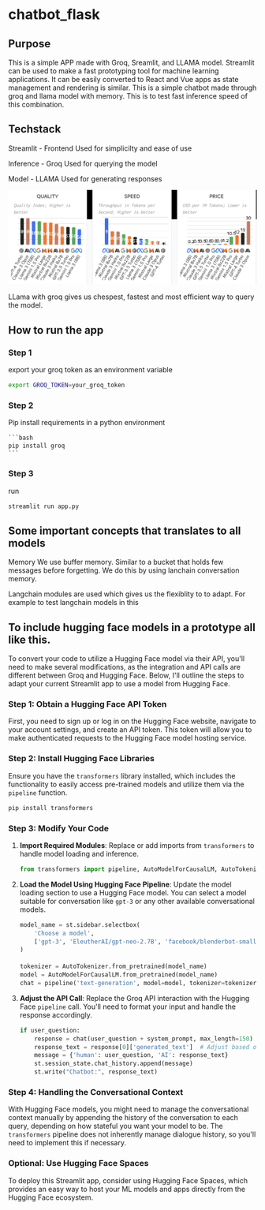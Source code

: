# chatbot_flask

## Purpose 

This is a simple APP made with Groq, Sreamlit, and LLAMA model. Streamlit can be used to make a fast prototyping tool for machine learning applications. It can be easily converted to React and Vue apps as state management and rendering is similar. 
This is a simple chatbot made through groq and llama model with memory. This is to test fast inference speed of this combination.

## Techstack

Streamlit - Frontend
Used for simplicilty and ease of use

Inference - Groq
Used for querying the model

Model - LLAMA
Used for generating responses

![alt text](<Screenshot 2024-05-07 at 4.03.48 PM.png>)

LLama with groq gives us chespest, fastest and most efficient way to query the model.

## How to run the app

### Step 1 

export your groq token as an environment variable

```bash
export GROQ_TOKEN=your_groq_token
```

### Step 2

Pip install requirements in a python environment
    
    ```bash
    pip install groq
    ```

### Step 3 

run 
    
```bash
streamlit run app.py
```

## Some important concepts that translates to all models

Memory 
We use buffer memory. Similar to a bucket that holds few messages before forgetting.
We do this by using lanchain conversation memory.

Langchain modules are used which gives us the flexiblity to to adapt. For example to test langchain models in this


## To include hugging face models in a prototype all like this. 

To convert your code to utilize a Hugging Face model via their API, you'll need to make several modifications, as the integration and API calls are different between Groq and Hugging Face. Below, I'll outline the steps to adapt your current Streamlit app to use a model from Hugging Face.

### Step 1: Obtain a Hugging Face API Token
First, you need to sign up or log in on the Hugging Face website, navigate to your account settings, and create an API token. This token will allow you to make authenticated requests to the Hugging Face model hosting service.

### Step 2: Install Hugging Face Libraries
Ensure you have the `transformers` library installed, which includes the functionality to easily access pre-trained models and utilize them via the `pipeline` function.

```bash
pip install transformers
```

### Step 3: Modify Your Code

1. **Import Required Modules**:
   Replace or add imports from `transformers` to handle model loading and inference.

   ```python
   from transformers import pipeline, AutoModelForCausalLM, AutoTokenizer
   ```

2. **Load the Model Using Hugging Face Pipeline**:
   Update the model loading section to use a Hugging Face model. You can select a model suitable for conversation like `gpt-3` or any other available conversational models.

   ```python
   model_name = st.sidebar.selectbox(
       'Choose a model',
       ['gpt-3', 'EleutherAI/gpt-neo-2.7B', 'facebook/blenderbot-small-90M']
   )

   tokenizer = AutoTokenizer.from_pretrained(model_name)
   model = AutoModelForCausalLM.from_pretrained(model_name)
   chat = pipeline('text-generation', model=model, tokenizer=tokenizer, device=0)  # device=0 for GPU
   ```

3. **Adjust the API Call**:
   Replace the Groq API interaction with the Hugging Face `pipeline` call. You'll need to format your input and handle the response accordingly.

   ```python
   if user_question:
       response = chat(user_question + system_prompt, max_length=150)  # Modify parameters as needed
       response_text = response[0]['generated_text']  # Adjust based on your response structure
       message = {'human': user_question, 'AI': response_text}
       st.session_state.chat_history.append(message)
       st.write("Chatbot:", response_text)
   ```

### Step 4: Handling the Conversational Context
With Hugging Face models, you might need to manage the conversational context manually by appending the history of the conversation to each query, depending on how stateful you want your model to be. The `transformers` pipeline does not inherently manage dialogue history, so you'll need to implement this if necessary.

### Optional: Use Hugging Face Spaces
To deploy this Streamlit app, consider using Hugging Face Spaces, which provides an easy way to host your ML models and apps directly from the Hugging Face ecosystem.
